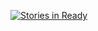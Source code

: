 [![Stories in Ready](https://badge.waffle.io/hackoregon/component-library.png?label=ready&title=Ready)](https://waffle.io/hackoregon/component-library)
